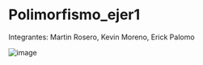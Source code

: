 # Polimorfismo_ejer1

Integrantes: Martin Rosero, Kevin Moreno, Erick Palomo

![image](https://user-images.githubusercontent.com/85313351/185935230-79e88aa1-fbcb-47c6-8541-716cbe2afcbb.png)
